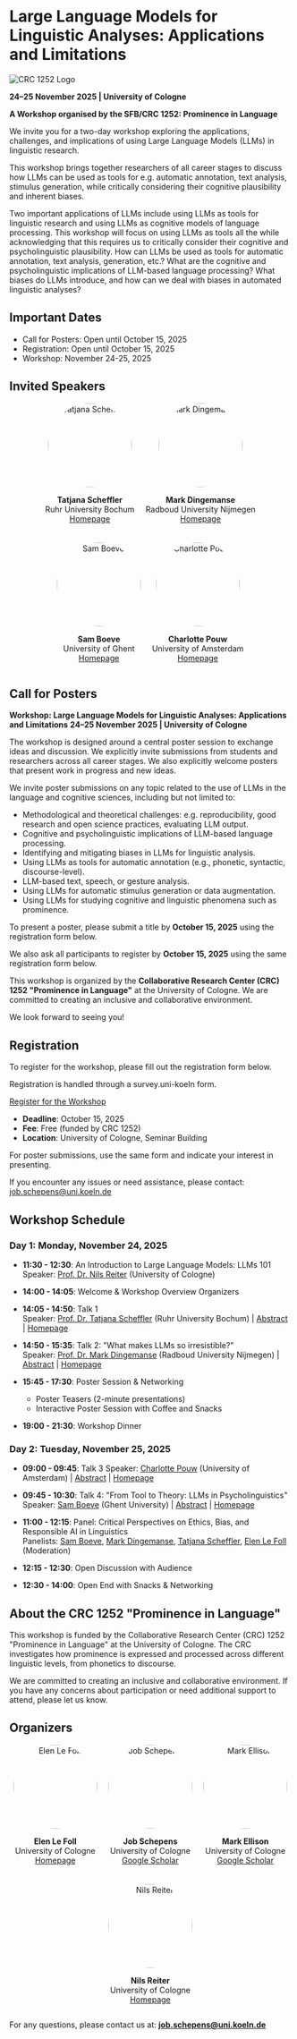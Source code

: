 # Large Language Models for Linguistic Analyses: Applications and Limitations

![CRC 1252 Logo](assets/Logo_Promince_in_Language.png)

**24–25 November 2025 | University of Cologne**

**A Workshop organised by the SFB/CRC 1252: Prominence in Language**

We invite you for a two-day workshop exploring the applications, challenges, and implications of using Large Language Models (LLMs) in linguistic research.

This workshop brings together researchers of all career stages to discuss how LLMs can be used as tools for e.g. automatic annotation, text analysis, stimulus generation, while critically considering their cognitive plausibility and inherent biases.

Two important applications of LLMs include using LLMs as tools for linguistic research and using LLMs as cognitive models of language processing. This workshop will focus on using LLMs as tools all the while acknowledging that this requires us to critically consider their cognitive and psycholinguistic plausibility. How can LLMs be used as tools for automatic annotation, text analysis, generation, etc.? What are the cognitive and psycholinguistic implications of LLM-based language processing? What biases do LLMs introduce, and how can we deal with biases in automated linguistic analyses?


## Important Dates
- Call for Posters: Open until October 15, 2025
- Registration: Open until October 15, 2025
- Workshop: November 24-25, 2025

## Invited Speakers
<div style="display: flex; flex-wrap: wrap; gap: 20px; justify-content: center;">
  <div style="text-align: center;">
    <img src="assets/scheffer.jpg" alt="Tatjana Scheffler" style="width: 150px; height: 150px; object-fit: cover; border-radius: 50%;">
    <p><strong>Tatjana Scheffler</strong><br>Ruhr University Bochum<br><a href="http://staff.germanistik.rub.de/digitale-forensische-linguistik/">Homepage</a></p>
  </div>
  <div style="text-align: center;">
    <img src="assets/dingemanse-mark-2020-nobg-gradient.jpg" alt="Mark Dingemanse" style="width: 150px; height: 150px; object-fit: cover; border-radius: 50%;">
    <p><strong>Mark Dingemanse</strong><br>Radboud University Nijmegen<br><a href="https://markdingemanse.net/">Homepage</a></p>
  </div>
  <div style="text-align: center;">
    <img src="assets/Sam-Boeve-1966441941.jpg" alt="Sam Boeve" style="width: 150px; height: 150px; object-fit: cover; border-radius: 50%;">
    <p><strong>Sam Boeve</strong><br>University of Ghent<br><a href="https://research.ugent.be/web/person/sam-boeve-0/en">Homepage</a></p>
  </div>
  <div style="text-align: center;">
    <img src="assets/illc-foto.jpg" alt="Charlotte Pouw" style="width: 150px; height: 150px; object-fit: cover; border-radius: 50%;">
    <p><strong>Charlotte Pouw</strong><br>University of Amsterdam<br><a href="https://www.illc.uva.nl/People/Table/person/5440/Charlotte-Pouw">Homepage</a></p>
  </div>
</div>


## Call for Posters

**Workshop: Large Language Models for Linguistic Analyses: Applications and Limitations**
**24–25 November 2025 | University of Cologne**


The workshop is designed around a central poster session to exchange ideas and discussion. We explicitly invite submissions from students and researchers across all career stages. We also explicitly welcome posters that present work in progress and new ideas. 

We invite poster submissions on any topic related to the use of LLMs in the language and cognitive sciences, including but not limited to:

- Methodological and theoretical challenges: e.g. reproducibility, good research and open science practices, evaluating LLM output.
- Cognitive and psycholinguistic implications of LLM-based language processing.
- Identifying and mitigating biases in LLMs for linguistic analysis.
- Using LLMs as tools for automatic annotation (e.g., phonetic, syntactic, discourse-level).
- LLM-based text, speech, or gesture analysis.
- Using LLMs for automatic stimulus generation or data augmentation.
- Using LLMs for studying cognitive and linguistic phenomena such as prominence.

To present a poster, please submit a title by **October 15, 2025** using the registration form below.

We also ask all participants to register by **October 15, 2025** using the same registration form below.

This workshop is organized by the **Collaborative Research Center (CRC) 1252 "Prominence in Language"** at the University of Cologne. We are committed to creating an inclusive and collaborative environment.

We look forward to seeing you!




## Registration

To register for the workshop, please fill out the registration form below.

Registration is handled through a survey.uni-koeln form.

[Register for the Workshop](https://survey.uni-koeln.de/index.php/612595?lang=en)

- **Deadline**: October 15, 2025
- **Fee**: Free (funded by CRC 1252)
- **Location**: University of Cologne, Seminar Building

For poster submissions, use the same form and indicate your interest in presenting.

If you encounter any issues or need assistance, please contact: job.schepens@uni.koeln.de



## Workshop Schedule

### Day 1: Monday, November 24, 2025

- **11:30 - 12:30**: An Introduction to Large Language Models: LLMs 101  
  Speaker: <a href="https://nilsreiter.de/">Prof. Dr. Nils Reiter</a> (University of Cologne)

- **14:00 - 14:05**: Welcome & Workshop Overview
  Organizers

- **14:05 - 14:50**: Talk 1  
  Speaker: <a href="[https://tscheffler.github.io/](http://staff.germanistik.rub.de/digitale-forensische-linguistik/)">Prof. Dr. Tatjana Scheffler</a> (Ruhr University Bochum) |
  <a href="speakers/tatjana-scheffler">Abstract</a> | <a href="[https://tscheffler.github.io](http://staff.germanistik.rub.de/digitale-forensische-linguistik/)/">Homepage</a>

- **14:50 - 15:35**: Talk 2: "What makes LLMs so irresistible?"  
  Speaker: <a href="https://markdingemanse.net/">Prof. Dr. Mark Dingemanse</a> (Radboud University Nijmegen) |
  <a href="speakers/mark-dingemanse">Abstract</a> | <a href="https://markdingemanse.net/">Homepage</a>

- **15:45 - 17:30**: Poster Session & Networking  
  * Poster Teasers (2-minute presentations)
  * Interactive Poster Session with Coffee and Snacks

- **19:00 - 21:30**: Workshop Dinner

### Day 2: Tuesday, November 25, 2025

- **09:00 - 09:45**: Talk 3
  Speaker: <a href="https://www.illc.uva.nl/People/Table/person/5440/Charlotte-Pouw">Charlotte Pouw</a> (University of Amsterdam) |
  <a href="speakers/charlotte-pouw">Abstract</a> | <a href="https://www.illc.uva.nl/People/Table/person/5440/Charlotte-Pouw">Homepage</a>

- **09:45 - 10:30**: Talk 4: "From Tool to Theory: LLMs in Psycholinguistics"  
  Speaker: <a href="https://research.ugent.be/web/person/sam-boeve-0/en">Sam Boeve</a> (Ghent University) |
  <a href="speakers/sam-boeve">Abstract</a> | <a href="https://research.ugent.be/web/person/sam-boeve-0/en">Homepage</a>

- **11:00 - 12:15**: Panel: Critical Perspectives on Ethics, Bias, and Responsible AI in Linguistics  
  Panelists: <a href="https://research.ugent.be/web/person/sam-boeve-0/en">Sam Boeve</a>, <a href="https://markdingemanse.net/">Mark Dingemanse</a>, <a href="https://tscheffler.github.io/">Tatjana Scheffler</a>, <a href="https://elenlefoll.eu/">Elen Le Foll</a> (Moderation)

- **12:15 - 12:30**: Open Discussion with Audience

- **12:30 - 14:00**: Open End with Snacks & Networking

## About the CRC 1252 "Prominence in Language"
This workshop is funded by the Collaborative Research Center (CRC) 1252 "Prominence in Language" at the University of Cologne. The CRC investigates how prominence is expressed and processed across different linguistic levels, from phonetics to discourse.

We are committed to creating an inclusive and collaborative environment. If you have any concerns about participation or need additional support to attend, please let us know.



## Organizers
<div style="display: flex; flex-wrap: wrap; gap: 20px; justify-content: center;">
  <div style="text-align: center;">
    <img src="assets/elenlefoll.jpg" alt="Elen Le Foll" style="width: 150px; height: 150px; object-fit: cover; border-radius: 50%;">
    <p><strong>Elen Le Foll</strong><br>University of Cologne<br><a href="https://elenlefoll.eu/">Homepage</a></p>
  </div>
  <div style="text-align: center;">
    <img src="assets/Job-Schepens-2-2527910669.jpg" alt="Job Schepens" style="width: 150px; height: 150px; object-fit: cover; border-radius: 50%;">
    <p><strong>Job Schepens</strong><br>University of Cologne<br><a href="https://scholar.google.com/citations?user=4S18kYgAAAAJ&hl=en">Google Scholar</a></p>
  </div>
  <div style="text-align: center;">
    <img src="assets/markellison.jpg" alt="Mark Ellison" style="width: 150px; height: 150px; object-fit: cover; border-radius: 50%;">
    <p><strong>Mark Ellison</strong><br>University of Cologne<br><a href="https://scholar.google.com/citations?user=wemAjQoAAAAJ&hl=en">Google Scholar</a></p>
  </div>
  <div style="text-align: center;">
    <img src="assets/nilsreiter.jpg" alt="Nils Reiter" style="width: 150px; height: 150px; object-fit: cover; border-radius: 50%;">
    <p><strong>Nils Reiter</strong><br>University of Cologne<br><a href="https://nilsreiter.de/">Homepage</a></p>
  </div>
</div>

For any questions, please contact us at: **job.schepens@uni.koeln.de**

